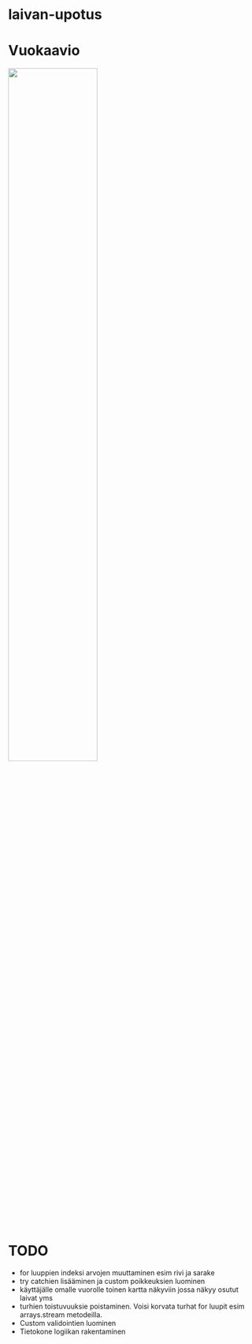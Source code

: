 # laivan-upotus
# Vuokaavio

<img width=60% src="https://github.com/miikaran/laivan-upotus/assets/88707539/98eca324-80fb-44a1-a2f1-9532d4112f3a">



# TODO
- for luuppien indeksi arvojen muuttaminen esim rivi ja sarake
- try catchien lisääminen ja custom poikkeuksien luominen
- käyttäjälle omalle vuorolle toinen kartta näkyviin jossa näkyy osutut laivat yms
- turhien toistuvuuksie poistaminen. Voisi korvata turhat for luupit esim arrays.stream metodeilla.
- Custom validointien luominen
- Tietokone logiikan rakentaminen
